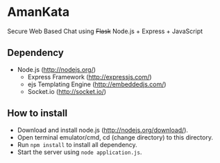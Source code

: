 AmanKata
========

Secure Web Based Chat using <del>Flask</del> Node.js + Express + JavaScript

## Dependency
* Node.js (http://nodejs.org/)
  * Express Framework (http://expressjs.com/)
  * ejs Templating Engine (http://embeddedjs.com/)
  * Socket.io (http://socket.io/)
  
## How to install

* Download and install node.js (http://nodejs.org/download/).
* Open terminal emulator/cmd, cd (change directory) to this directory.
* Run <code>npm install</code> to install all dependency.
* Start the server using <code>node application.js</code>.


